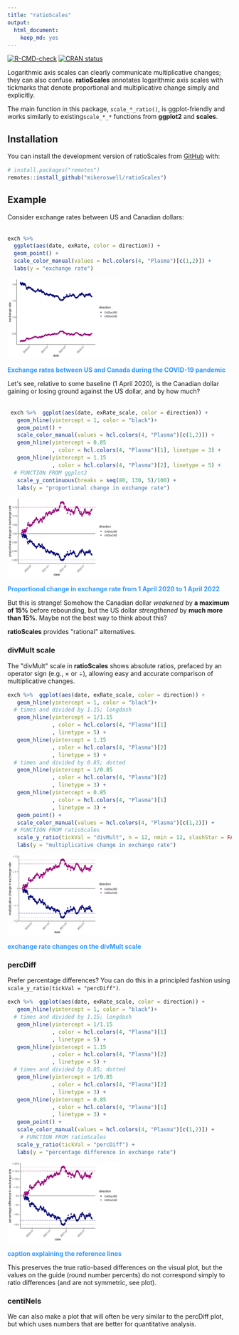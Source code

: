 ```yaml
---
title: "ratioScales"
output: 
  html_document:
    keep_md: yes
---
```


<!-- README.md is generated from README.Rmd. Please edit that file -->

<!-- set font blue and bold for captions -->
<style>
.caption{
color: #3399ff; font-weight: bold;
}
</style>





<!-- badges: start -->

[![R-CMD-check](https://github.com/mikeroswell/ratioScales/actions/workflows/R-CMD-check.yaml/badge.svg)](https://github.com/mikeroswell/ratioScales/actions/workflows/R-CMD-check.yaml)
[![CRAN status](https://www.r-pkg.org/badges/version/ratioScales)](https://CRAN.R-project.org/package=ratioScales)
<!-- badges: end -->

Logarithmic axis scales can clearly communicate multiplicative changes; they can 
also confuse. **ratioScales** annotates logarithmic axis scales with tickmarks 
that denote proportional and multiplicative change simply and explicitly.  

The main function in this package, `scale_*_ratio()`, is ggplot-friendly and 
works similarly to existing`scale_*_*` functions from **ggplot2** and 
**scales**. 

## Installation

You can install the development version of ratioScales from 
[GitHub](https://github.com/mikeroswell/ratioScales) with:

``` r
# install.packages("remotes")
remotes::install_github("mikeroswell/ratioScales")
```

## Example

Consider exchange rates between US and Canadian dollars:


```r

exch %>% 
  ggplot(aes(date, exRate, color = direction)) + 
  geom_point() +
  scale_color_manual(values = hcl.colors(4, "Plasma")[c(1,2)]) +
  labs(y = "exchange rate") 
```

<div class="figure">
<img src="man/figures/README-raw_exchange-1.png" alt="Exchange rates between US and Canada during the COVID-19 pandemic. x-axis: dates from April 2020 to April 2022. y-axis: exchange rate (Canadian to US in Blue, US to Canadian in Magenta). Two curves with imperfect mirroring on arithmetic scale." width="50%" />
<p class="caption">Exchange rates between US and Canada during the COVID-19 pandemic</p>
</div>



Let's see, relative to some baseline (1 April 2020), is the Canadian dollar
gaining or losing ground against the US dollar, and by how much?


```r

 exch %>%  ggplot(aes(date, exRate_scale, color = direction)) + 
   geom_hline(yintercept = 1, color = "black")+
   geom_point() +
   scale_color_manual(values = hcl.colors(4, "Plasma")[c(1,2)]) +
   geom_hline(yintercept = 0.85
              , color = hcl.colors(4, "Plasma")[1], linetype = 3) +
   geom_hline(yintercept = 1.15
              , color = hcl.colors(4, "Plasma")[2], linetype = 5) +
  # FUNCTION FROM ggplot2
   scale_y_continuous(breaks = seq(80, 130, 5)/100) +
   labs(y = "proportional change in exchange rate") 
```

<div class="figure">
<img src="man/figures/README-scaled_exchange-1.png" alt="add alt text here" width="50%" />
<p class="caption">Proportional change in exchange rate from 1 April 2020 to 1 April 2022</p>
</div>

But this is strange! Somehow the Canadian dollar *weakened* by 
**a maximum of 15%** before rebounding, but the US dollar *strengthened* by 
**much more than 15%**. Maybe not the best way to think about this? 

**ratioScales** provides "rational" alternatives.

### divMult scale

The "divMult" scale in **ratioScales** shows absolute ratios, prefaced by an
operator sign (e.g., × or ÷), allowing easy and accurate comparison of
multiplicative changes.


```r
exch %>%  ggplot(aes(date, exRate_scale, color = direction)) + 
   geom_hline(yintercept = 1, color = "black")+
  # times and divided by 1.15; longdash
   geom_hline(yintercept = 1/1.15
              , color = hcl.colors(4, "Plasma")[1]
              , linetype = 5) +
   geom_hline(yintercept = 1.15
              , color = hcl.colors(4, "Plasma")[2]
              , linetype = 5) +
  # times and divided by 0.85; dotted
   geom_hline(yintercept = 1/0.85
              , color = hcl.colors(4, "Plasma")[2]
              , linetype = 3) +
   geom_hline(yintercept = 0.85
              , color = hcl.colors(4, "Plasma")[1]
              , linetype = 3) +
   geom_point() +
   scale_color_manual(values = hcl.colors(4, "Plasma")[c(1,2)]) +
  # FUNCTION FROM ratioScales
   scale_y_ratio(tickVal = "divMult", n = 12, nmin = 12, slashStar = FALSE) +
   labs(y = "multiplicative change in exchange rate") 
```

<div class="figure">
<img src="man/figures/README-divMult_example-1.png" alt="Add alt text" width="50%" />
<p class="caption">exchange rate changes on the divMult scale</p>
</div>

### percDiff

Prefer percentage differences? You can do this in a principled fashion using
`scale_y_ratio(tickVal = "percDiff")`.


```r
exch %>%  ggplot(aes(date, exRate_scale, color = direction)) + 
   geom_hline(yintercept = 1, color = "black")+
  # times and divided by 1.15; longdash
   geom_hline(yintercept = 1/1.15
              , color = hcl.colors(4, "Plasma")[1]
              , linetype = 5) +
   geom_hline(yintercept = 1.15
              , color = hcl.colors(4, "Plasma")[2]
              , linetype = 5) +
  # times and divided by 0.85; dotted
   geom_hline(yintercept = 1/0.85
              , color = hcl.colors(4, "Plasma")[2]
              , linetype = 3) +
   geom_hline(yintercept = 0.85
              , color = hcl.colors(4, "Plasma")[1]
              , linetype = 3) +
   geom_point() +
   scale_color_manual(values = hcl.colors(4, "Plasma")[c(1,2)]) +
    # FUNCTION FROM ratioScales
   scale_y_ratio(tickVal = "percDiff") +
   labs(y = "percentage difference in exchange rate") 
```

<div class="figure">
<img src="man/figures/README-percDiff_example-1.png" alt="caption explaining the reference lines" width="50%" />
<p class="caption">caption explaining the reference lines</p>
</div>

This preserves the true ratio-based differences on the visual plot, but the
values on the guide (round number percents) do not correspond simply to ratio
differences (and are not symmetric, see plot).

### centiNels

<metatext>
We can also make a plot that will often be very similar to the percDiff plot,
but which uses numbers that are better for quantitative analysis.
</metatext>

<!-- some COMMENTS here to keep track of 
We think we are currently using GitHub Actions to re-render `README.Rmd` every time you push. An example workflow can be found here: <https://github.com/r-lib/actions/tree/v1/examples>.

When you add a new plot, don't forget to commit and push the resulting figure files, so they display on GitHub and CRAN.

Add alt-text (and consider adding short captions as well) to all figures
-->
